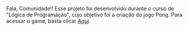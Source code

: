 Fala, Comunidade!!
Esse projeto foi desenvolvido durante o curso de "Lógica de Programação", cujo objetivo foi a criação do jogo Pong. 
Para acessar o game, basta clicar <a href="https://editor.p5js.org/Gskars/sketches/yIXdmYYR9">Aqui</a>.
